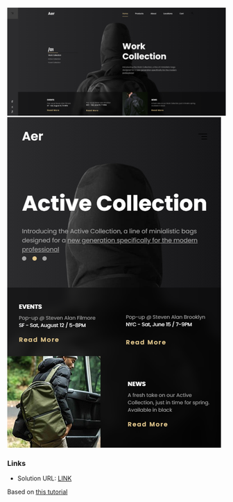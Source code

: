 ![](./screen.png)
![](./screen2.png)


### Links

- Solution URL: [LINK](https://profound-figolla-012395.netlify.app/)

Based on [this tutorial](https://www.youtube.com/watch?v=Ew8RukMp95E)
